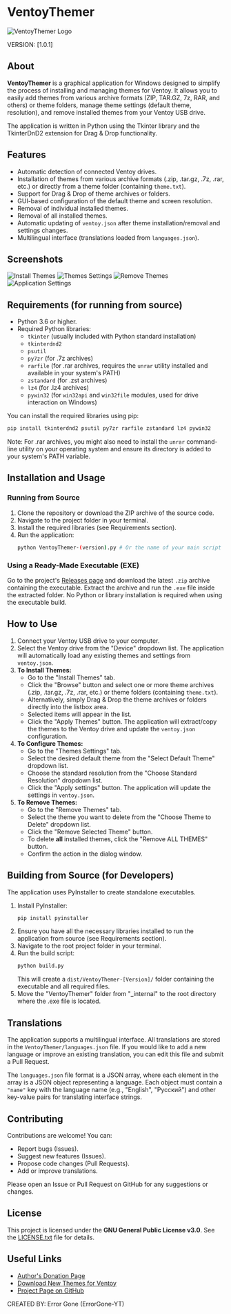 # VentoyThemer

![VentoyThemer Logo](VentoyThemer/Logo.ico)

VERSION: [1.0.1]

## About

**VentoyThemer** is a graphical application for Windows designed to simplify the process of installing and managing themes for Ventoy. It allows you to easily add themes from various archive formats (ZIP, TAR.GZ, 7z, RAR, and others) or theme folders, manage theme settings (default theme, resolution), and remove installed themes from your Ventoy USB drive.

The application is written in Python using the Tkinter library and the TkinterDnD2 extension for Drag & Drop functionality.

## Features

* Automatic detection of connected Ventoy drives.
* Installation of themes from various archive formats (.zip, .tar.gz, .7z, .rar, etc.) or directly from a theme folder (containing `theme.txt`).
* Support for Drag & Drop of theme archives or folders.
* GUI-based configuration of the default theme and screen resolution.
* Removal of individual installed themes.
* Removal of all installed themes.
* Automatic updating of `ventoy.json` after theme installation/removal and settings changes.
* Multilingual interface (translations loaded from `languages.json`).

## Screenshots
![Install Themes](https://github.com/user-attachments/assets/e4a32045-2660-422a-86cb-1cb9ce0dbf4b)
![Themes Settings](https://github.com/user-attachments/assets/d4b7cc4b-7faa-483c-a805-ba08844eed6e)
![Remove Themes](https://github.com/user-attachments/assets/a96fe211-425f-48d8-a4fb-e1e54fbf1c5e)
![Application Settings](https://github.com/user-attachments/assets/b528a3e0-e35f-4432-8bae-e9348d418346)
## Requirements (for running from source)

* Python 3.6 or higher.
* Required Python libraries:
    * `tkinter` (usually included with Python standard installation)
    * `tkinterdnd2`
    * `psutil`
    * `py7zr` (for .7z archives)
    * `rarfile` (for .rar archives, requires the `unrar` utility installed and available in your system's PATH)
    * `zstandard` (for .zst archives)
    * `lz4` (for .lz4 archives)
    * `pywin32` (for `win32api` and `win32file` modules, used for drive interaction on Windows)

You can install the required libraries using pip:

```bash
pip install tkinterdnd2 psutil py7zr rarfile zstandard lz4 pywin32
````
Note: For .rar archives, you might also need to install the `unrar` command-line utility on your operating system and ensure its directory is added to your system's PATH variable.

## Installation and Usage

### Running from Source

1.  Clone the repository or download the ZIP archive of the source code.
2.  Navigate to the project folder in your terminal.
3.  Install the required libraries (see Requirements section).
4.  Run the application:
    ```bash
    python VentoyThemer-(version).py # Or the name of your main script file
    ```

### Using a Ready-Made Executable (EXE)

Go to the project's [Releases page](https://github.com/ErrorGone-YT/VentoyThemer/releases) and download the latest `.zip` archive containing the executable. Extract the archive and run the `.exe` file inside the extracted folder. No Python or library installation is required when using the executable build.

## How to Use

1.  Connect your Ventoy USB drive to your computer.
2.  Select the Ventoy drive from the "Device" dropdown list. The application will automatically load any existing themes and settings from `ventoy.json`.
3.  **To Install Themes:**
    * Go to the "Install Themes" tab.
    * Click the "Browse" button and select one or more theme archives (.zip, .tar.gz, .7z, .rar, etc.) or theme folders (containing `theme.txt`).
    * Alternatively, simply Drag & Drop the theme archives or folders directly into the listbox area.
    * Selected items will appear in the list.
    * Click the "Apply Themes" button. The application will extract/copy the themes to the Ventoy drive and update the `ventoy.json` configuration.
4.  **To Configure Themes:**
    * Go to the "Themes Settings" tab.
    * Select the desired default theme from the "Select Default Theme" dropdown list.
    * Choose the standard resolution from the "Choose Standard Resolution" dropdown list.
    * Click the "Apply settings" button. The application will update the settings in `ventoy.json`.
5.  **To Remove Themes:**
    * Go to the "Remove Themes" tab.
    * Select the theme you want to delete from the "Choose Theme to Delete" dropdown list.
    * Click the "Remove Selected Theme" button.
    * To delete **all** installed themes, click the "Remove ALL THEMES" button.
    * Confirm the action in the dialog window.

## Building from Source (for Developers)

The application uses PyInstaller to create standalone executables.

1.  Install PyInstaller:
    ```bash
    pip install pyinstaller
    ```
2.  Ensure you have all the necessary libraries installed to run the application from source (see Requirements section).
3.  Navigate to the root project folder in your terminal.
4.  Run the build script:
    ```bash
    python build.py
    ```
    This will create a `dist/VentoyThemer-[Version]/` folder containing the executable and all required files.
5.  Move the "VentoyThemer" folder from "_internal" to the root directory where the .exe file is located.

## Translations

The application supports a multilingual interface. All translations are stored in the `VentoyThemer/languages.json` file. If you would like to add a new language or improve an existing translation, you can edit this file and submit a Pull Request.

The `languages.json` file format is a JSON array, where each element in the array is a JSON object representing a language. Each object must contain a `"name"` key with the language name (e.g., "English", "Русский") and other key-value pairs for translating interface strings.

## Contributing

Contributions are welcome! You can:

* Report bugs (Issues).
* Suggest new features (Issues).
* Propose code changes (Pull Requests).
* Add or improve translations.

Please open an Issue or Pull Request on GitHub for any suggestions or changes.

## License

This project is licensed under the **GNU General Public License v3.0**. See the [LICENSE.txt](LICENSE.txt) file for details.

## Useful Links

* [Author's Donation Page](https://errorgone-yt.github.io/Donat)
* [Download New Themes for Ventoy](https://www.gnome-look.org/browse?cat=109&ord=latest)
* [Project Page on GitHub](https://github.com/ErrorGone-YT/VentoyThemer) 

CREATED BY: Error Gone (ErrorGone-YT)

